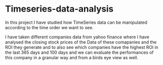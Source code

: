 # Timeseries-data-analysis

In this project I have studied how TimeSeries data can be manipulated according to the time order we want to see. 

I have taken different companies data from yahoo finance where I have analysed the closing stock prices of the Data of these comapanies and the ROI they generate and to also see which companies have the highest ROI in the last 365 days and 100 days and we can evaluate the performances of this company in a granular way and from a birds eye view as well. 

